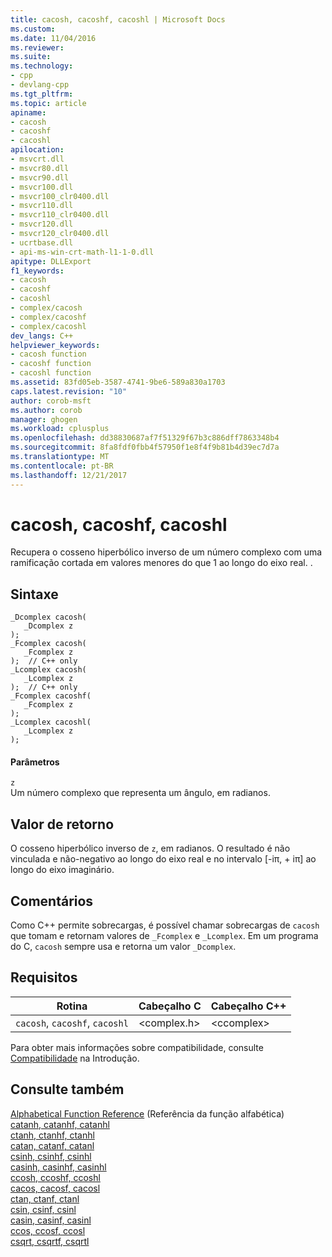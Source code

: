 ```yaml
---
title: cacosh, cacoshf, cacoshl | Microsoft Docs
ms.custom: 
ms.date: 11/04/2016
ms.reviewer: 
ms.suite: 
ms.technology:
- cpp
- devlang-cpp
ms.tgt_pltfrm: 
ms.topic: article
apiname:
- cacosh
- cacoshf
- cacoshl
apilocation:
- msvcrt.dll
- msvcr80.dll
- msvcr90.dll
- msvcr100.dll
- msvcr100_clr0400.dll
- msvcr110.dll
- msvcr110_clr0400.dll
- msvcr120.dll
- msvcr120_clr0400.dll
- ucrtbase.dll
- api-ms-win-crt-math-l1-1-0.dll
apitype: DLLExport
f1_keywords:
- cacosh
- cacoshf
- cacoshl
- complex/cacosh
- complex/cacoshf
- complex/cacoshl
dev_langs: C++
helpviewer_keywords:
- cacosh function
- cacoshf function
- cacoshl function
ms.assetid: 83fd05eb-3587-4741-9be6-589a830a1703
caps.latest.revision: "10"
author: corob-msft
ms.author: corob
manager: ghogen
ms.workload: cplusplus
ms.openlocfilehash: dd38830687af7f51329f67b3c886dff7863348b4
ms.sourcegitcommit: 8fa8fdf0fbb4f57950f1e8f4f9b81b4d39ec7d7a
ms.translationtype: MT
ms.contentlocale: pt-BR
ms.lasthandoff: 12/21/2017
---
```

# <a name="cacosh-cacoshf-cacoshl"></a>cacosh, cacoshf, cacoshl
Recupera o cosseno hiperbólico inverso de um número complexo com uma ramificação cortada em valores menores do que 1 ao longo do eixo real. .  
  
## <a name="syntax"></a>Sintaxe  
  
```  
_Dcomplex cacosh(   
   _Dcomplex z   
);  
_Fcomplex cacosh(   
   _Fcomplex z   
);  // C++ only  
_Lcomplex cacosh(   
   _Lcomplex z   
);  // C++ only  
_Fcomplex cacoshf(   
   _Fcomplex z   
);  
_Lcomplex cacoshl(   
   _Lcomplex z   
);  
```  
  
#### <a name="parameters"></a>Parâmetros  
 `z`  
 Um número complexo que representa um ângulo, em radianos.  
  
## <a name="return-value"></a>Valor de retorno  
 O cosseno hiperbólico inverso de `z`, em radianos. O resultado é não vinculada e não-negativo ao longo do eixo real e no intervalo [-iπ, + iπ] ao longo do eixo imaginário.  
  
## <a name="remarks"></a>Comentários  
 Como C++ permite sobrecargas, é possível chamar sobrecargas de `cacosh` que tomam e retornam valores de `_Fcomplex` e `_Lcomplex`. Em um programa do C, `cacosh` sempre usa e retorna um valor `_Dcomplex`.  
  
## <a name="requirements"></a>Requisitos  
  
|Rotina|Cabeçalho C|Cabeçalho C++|  
|-------------|--------------|------------------|  
|`cacosh`,               `cacoshf`, `cacoshl`|\<complex.h>|\<ccomplex>|  
  
 Para obter mais informações sobre compatibilidade, consulte [Compatibilidade](../../c-runtime-library/compatibility.md) na Introdução.  
  
## <a name="see-also"></a>Consulte também  
 [Alphabetical Function Reference](../../c-runtime-library/reference/crt-alphabetical-function-reference.md)  (Referência da função alfabética)  
 [catanh, catanhf, catanhl](../../c-runtime-library/reference/catanh-catanhf-catanhl.md)   
 [ctanh, ctanhf, ctanhl](../../c-runtime-library/reference/ctanh-ctanhf-ctanhl.md)   
 [catan, catanf, catanl](../../c-runtime-library/reference/catan-catanf-catanl.md)   
 [csinh, csinhf, csinhl](../../c-runtime-library/reference/csinh-csinhf-csinhl.md)   
 [casinh, casinhf, casinhl](../../c-runtime-library/reference/casinh-casinhf-casinhl.md)   
 [ccosh, ccoshf, ccoshl](../../c-runtime-library/reference/ccosh-ccoshf-ccoshl.md)   
 [cacos, cacosf, cacosl](../../c-runtime-library/reference/cacos-cacosf-cacosl.md)   
 [ctan, ctanf, ctanl](../../c-runtime-library/reference/ctan-ctanf-ctanl.md)   
 [csin, csinf, csinl](../../c-runtime-library/reference/csin-csinf-csinl.md)   
 [casin, casinf, casinl](../../c-runtime-library/reference/casin-casinf-casinl.md)   
 [ccos, ccosf, ccosl](../../c-runtime-library/reference/ccos-ccosf-ccosl.md)   
 [csqrt, csqrtf, csqrtl](../../c-runtime-library/reference/csqrt-csqrtf-csqrtl.md)